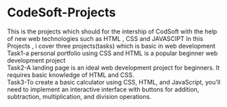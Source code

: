 # CodeSoft-Projects
This is the projects which should for the intership of CodSoft with the help of new web technologies such as HTML , CSS and JAVASCIPT
In this Projects , i cover three projects(tasks) which is basic in web development 
<br>
Task1-a personal portfolio using CSS and HTML is a popular beginner web development project
<br> Task2-A landing page is an ideal web development project for beginners. It requires basic
knowledge of HTML and CSS.
<br> Task3-To create a basic calculator using CSS, HTML, and JavaScript, you'll need to implement an
interactive interface with buttons for addition, subtraction, multiplication, and division
operations.
